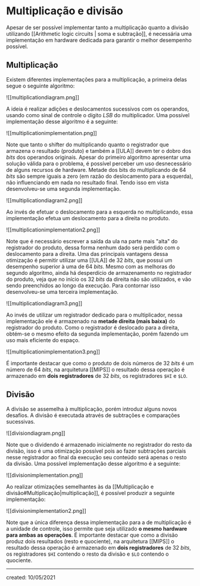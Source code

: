 # Multiplicação e divisão
Apesar de ser possível implementar tanto a multiplicação quanto a divisão utilizando [[Arithmetic logic circuits | soma e subtração]], é necessária uma implementação em hardware dedicada para garantir o melhor desempenho possível.

## Multiplicação
Existem diferentes implementações para a multiplicação, a primeira delas segue o seguinte algoritmo:

![[multiplicationdiagram.png]]

A ideia é realizar adições e deslocamentos sucessivos com os operandos, usando como sinal de controle o dígito *LSB* do multiplicador.
Uma possível implementação desse algoritmo é a seguinte:

![[multiplicationimplementation.png]]

Note que tanto o shifter do multiplicando quanto o registrador que armazena o resultado (produto) e também a [[ULA]] devem ter o dobro dos *bits* dos operandos originais.
Apesar do primeiro algoritmo apresentar uma solução válida para o problema, é possível perceber um uso desnecessário de alguns recursos de hardware. Metade dos bits do multiplicando de $64$ *bits* são sempre iguais a zero (em razão do deslocamento para a esquerda), não influenciando em nada no resultado final.
Tendo isso em vista desenvolveu-se uma segunda implementação.

![[multiplicationdiagram2.png]]

Ao invés de efetuar o deslocamento para a esquerda no multiplicando, essa implementação efetua um deslocamento para a direita no produto.

![[multiplicationimplementation2.png]]

Note que é necessário escrever a saída da ula na parte mais "alta" do registrador do produto, dessa forma nenhum dado será perdido com o deslocamento para a direita. Uma das principais vantagens dessa otimização é permitir utilizar uma [[ULA]] de $32$ *bits*, que possui um desempenho superior à uma de $64$ *bits*.
Mesmo com as melhoras do segundo algoritmo, ainda há desperdício de armazenamento no registrador do produto, veja que no início os $32$ *bits* da direita não são utilizados, e vão sendo preenchidos ao longo da execução.
Para contornar isso desenvolveu-se uma terceira implementação.

![[multiplicationdiagram3.png]]

Ao invés de utilizar um registrador dedicado para o multiplicador, nessa implementação ele é armazenado na **metade direita (mais baixa)** do registrador do produto. Como o registrador é deslocado para a direita, obtém-se o mesmo efeito da segunda implementação, porém fazendo um uso mais eficiente do espaço.

![[multiplicationimplementation3.png]]

É importante destacar que como o produto de dois números de $32$ *bits* é um número de $64$ *bits*, na arquitetura [[MIPS]] o resultado dessa operação é armazenado em **dois registradores** de $32$ *bits*, os registradores `$HI` e `$LO`.

## Divisão
A divisão se assemelha à multiplicação, porém introduz alguns novos desafios. A divisão é executada através de subtrações e comparações sucessivas.

![[divisiondiagram.png]]

Note que o dividendo é armazenado inicialmente no registrador do resto da divisão, isso é uma otimização possível pois ao fazer subtrações parciais nesse registrador ao final da execução seu conteúdo será apenas o resto da divisão.
Uma possível implementação desse algoritmo é a seguinte:

![[divisionimplementation.png]]

Ao realizar otimizações semelhantes às da [[Multiplicação e divisão#Multiplicação|multiplicação]], é possível produzir a seguinte implementação:

![[divisionimplementation2.png]]

Note que a única diferença dessa implementação para a de multiplicação é a unidade de controle, isso permite que seja utilizado **o mesmo hardware para ambas as operações**.
É importante destacar que como a divisão produz dois resultados (resto e quociente), na arquitetura [[MIPS]] o resultado dessa operação é armazenado em **dois registradores** de $32$ *bits*, os registradores `$HI` contendo o resto da divisão e `$LO` contendo o quociente.

---

created: 10/05/2021
